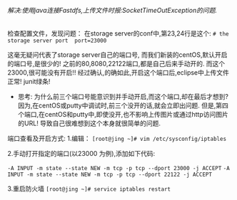 ###### 解决:使用java连接Fastdfs,上传文件时报:SocketTimeOutException的问题.
检查配置文件，发现问题：
在storage server的conf中,第23,24行是这个:
`# the storage server port  port=23000`

这毫无疑问代表了storage server自己的端口号,
而我们新装的centOS,默认开启的端口号,是很少的! 之前的80,8080,22122端口,都是自己后来手动开的.
而这个23000,很可能没有开启!!
经过确认,的确如此,开启这个端口后,eclipse中上传文件正常! junit绿条!


- 思考:
为什么前三个端口号能意识到并手动开启,而这个端口,却在最后才想到?
因为,在centOS或putty中调试时,前三个没开的话,就会立即出问题. 
但是,第四个端口,在centOS和putty中,即使没开,也不影响上传图片或通过http访问图片的URL!
导致自己很难想到这个本身就很简单的问题.

端口查看及开启方式:
1.编辑：
`[root@jing ~]# vim /etc/sysconfig/iptables`

2.手动打开指定的端口(以23000 为例),添加如下代码:

`-A INPUT -m state --state NEW -m tcp -p tcp --dport 23000 -j ACCEPT`
`-A INPUT -m state --state NEW -m tcp -p tcp --dport 22122 -j ACCEPT`

3.重启防火墙
`[root@jing ~]# service iptables restart`

